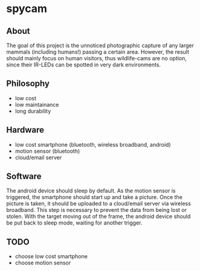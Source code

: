 # spycam

## About

The goal of this project is the unnoticed photographic capture of any larger mammals (including humans!) passing a certain area.
However, the result should mainly focus on human visitors, thus wildlife-cams are no option, since their IR-LEDs can be spotted in very dark environments.

## Philosophy

- low cost
- low maintainance
- long durability

## Hardware

- low cost smartphone (bluetooth, wireless broadband, android)
- motion sensor (bluetooth)
- cloud/email server

## Software

The android device should sleep by default.
As the motion sensor is triggered, the smartphone should start up and take a picture.
Once the picture is taken, it should be uploaded to a cloud/email server via wireless broadband.
This step is necessary to prevent the data from being lost or stolen.
With the target moving out of the frame, the android device should be put back to sleep mode, waiting for another trigger.

## TODO

- choose low cost smartphone
- choose motion sensor
